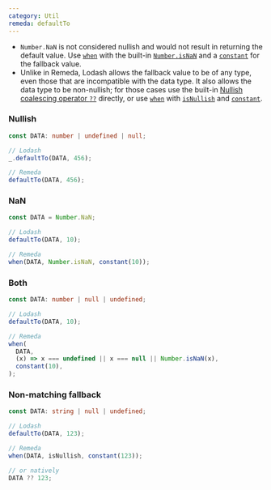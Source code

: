 ```yaml
---
category: Util
remeda: defaultTo
---
```


- `Number.NaN` is not considered nullish and would not result in returning the
  default value. Use [`when`](/docs#when) with the built-in [`Number.isNaN`](https://developer.mozilla.org/en-US/docs/Web/JavaScript/Reference/Global_Objects/Number/isNaN)
  and a [`constant`](/docs#constant) for the fallback value.
- Unlike in Remeda, Lodash allows the fallback value to be of any type, even
  those that are incompatible with the data type. It also allows the data type
  to be non-nullish; for those cases use the built-in [Nullish coalescing operator `??`](https://developer.mozilla.org/en-US/docs/Web/JavaScript/Reference/Operators/Nullish_coalescing)
  directly, or use [`when`](/docs#when) with [`isNullish`](/docs#isNullish) and
  [`constant`](/docs#constant).

### Nullish

```ts
const DATA: number | undefined | null;

// Lodash
_.defaultTo(DATA, 456);

// Remeda
defaultTo(DATA, 456);
```

### NaN

```ts
const DATA = Number.NaN;

// Lodash
defaultTo(DATA, 10);

// Remeda
when(DATA, Number.isNaN, constant(10));
```

### Both

```ts
const DATA: number | null | undefined;

// Lodash
defaultTo(DATA, 10);

// Remeda
when(
  DATA,
  (x) => x === undefined || x === null || Number.isNaN(x),
  constant(10),
);
```

### Non-matching fallback

```ts
const DATA: string | null | undefined;

// Lodash
defaultTo(DATA, 123);

// Remeda
when(DATA, isNullish, constant(123));

// or natively
DATA ?? 123;
```
